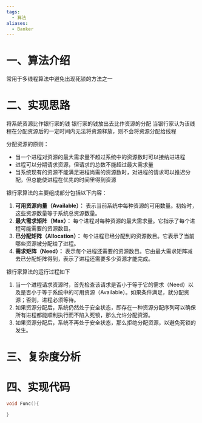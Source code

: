 ```yaml
---
tags:
  - 算法
aliases:
  - Banker
---
```


# 一、算法介绍
常用于多线程算法中避免出现死锁的方法之一

# 二、实现思路
将系统资源比作银行家的钱
银行家的钱放出去比作资源的分配
当银行家认为该线程在分配资源后的一定时间内无法将资源释放，则不会将资源分配给线程

分配资源的原则：
- 当一个进程对资源的最大需求量不超过系统中的资源数时可以接纳进进程
- 进程可以分期请求资源，但请求的总数不能超过最大需求量
- 当系统现有的资源不能满足进程尚需的资源数时，对进程的请求可以推迟分配，但总能使进程在优先的时间里得到资源

银行家算法的主要组成部分包括以下内容：
1. **可用资源向量（Available）：** 表示当前系统中每种资源的可用数量。初始时，这些资源数量等于系统总资源数量。
2. **最大需求矩阵（Max）：** 每个进程对每种资源的最大需求量。它指示了每个进程可能需要的资源数目。
3. **已分配矩阵（Allocation）：** 每个进程已经分配到的资源数目。它表示了当前哪些资源被分配给了进程。
4. **需求矩阵（Need）：** 表示每个进程还需要的资源数目。它由最大需求矩阵减去已分配矩阵得到，表示了进程还需要多少资源才能完成。

银行家算法的运行过程如下
1. 当一个进程请求资源时，首先检查该请求是否小于等于它的需求（Need）以及是否小于等于系统中的可用资源（Available）。如果条件满足，就分配资源；否则，进程必须等待。
2. 如果资源分配后，系统仍然处于安全状态，即存在一种资源分配序列可以确保所有进程都能顺利执行而不陷入死锁，那么允许分配资源。
3. 如果资源分配后，系统不再处于安全状态，那么拒绝分配资源，以避免死锁的发生。

# 三、复杂度分析






# 四、实现代码

```c++
void Func(){

}

```

